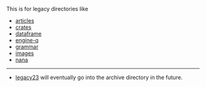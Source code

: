 
This is for legacy directories like

* [articles](./articles)
* [crates](./crates)
* [dataframe](./dataframe)
* [engine-q](./engine-q)
* [grammar](./grammar)
* [images](./images)
* [nana](./nana)

---

* [legacy23](./../legacy23) will eventually go into the archive directory in the future.

